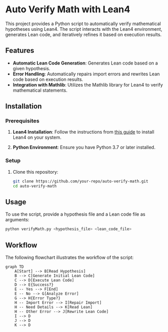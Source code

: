 # Auto Verify Math with Lean4

This project provides a Python script to automatically verify mathematical hypotheses using Lean4. The script interacts with the Lean4 environment, generates Lean code, and iteratively refines it based on execution results.

## Features

- **Automatic Lean Code Generation**: Generates Lean code based on a given hypothesis.
- **Error Handling**: Automatically repairs import errors and rewrites Lean code based on execution results.
- **Integration with Mathlib**: Utilizes the Mathlib library for Lean4 to verify mathematical statements.

## Installation

### Prerequisites

1. **Lean4 Installation**: Follow the instructions from [this guide](https://blog.csdn.net/m0_52111823/article/details/145434011?spm=1001.2014.3001.5501) to install Lean4 on your system.

2. **Python Environment**: Ensure you have Python 3.7 or later installed.

### Setup

1. Clone this repository:
   ```bash
   git clone https://github.com/your-repo/auto-verify-math.git
   cd auto-verify-math
   ```

## Usage

To use the script, provide a hypothesis file and a Lean code file as arguments:

```bash
python verifyMath.py <hypothesis_file> <lean_code_file>
```

## Workflow

The following flowchart illustrates the workflow of the script:

```mermaid
graph TD
    A[Start] --> B[Read Hypothesis]
    B --> C[Generate Initial Lean Code]
    C --> D[Execute Lean Code]
    D --> E{Success?}
    E -- Yes --> F[End]
    E -- No --> G[Analyze Error]
    G --> H{Error Type?}
    H -- Import Error --> I[Repair Import]
    H -- Need Details --> K[Read Lean]
    H -- Other Error --> J[Rewrite Lean Code]
    I --> D
    J --> D
    K --> D
```


